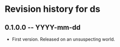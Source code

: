 # Revision history for ds

## 0.1.0.0 -- YYYY-mm-dd

* First version. Released on an unsuspecting world.
